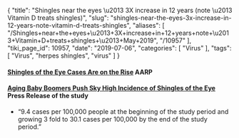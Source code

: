 {
    "title": "Shingles near the eyes \u2013 3X increase in 12 years (note \u2013 Vitamin D treats shingles)",
    "slug": "shingles-near-the-eyes-3x-increase-in-12-years-note-vitamin-d-treats-shingles",
    "aliases": [
        "/Shingles+near+the+eyes+\u2013+3X+increase+in+12+years+note+\u2013+Vitamin+D+treats+shingles+\u2013+May+2019",
        "/10957"
    ],
    "tiki_page_id": 10957,
    "date": "2019-07-06",
    "categories": [
        "Virus"
    ],
    "tags": [
        "Virus",
        "herpes shingles",
        "virus"
    ]
}


#### [Shingles of the Eye Cases Are on the Rise](https://www.aarp.org/health/conditions-treatments/info-2019/shingles-eye.html?cmp=EMC-DSO-NLC-WBLTR---NMCTRL-070519-F1-3872317&ET_CID=3872317&ET_RID=7879513&mi_u=7879513&mi_ecmp=20190705_Webletter_NM_CTRL_Winner_685000_1009803&encparam=xB0a8m9yQIXOWhBA5HKb5QvkttROsbfZJr0tnlHiA0E%3d) AARP

#### [Aging Baby Boomers Push Sky High Incidence of Shingles of the Eye](https://labblog.uofmhealth.org/lab-report/aging-baby-boomers-push-sky-high-incidence-of-shingles-of-eye) Press Release of the study

* “9.4 cases per 100,000 people at the beginning of the study period and growing 3 fold to 30.1 cases per 100,000 by the end of the study period.”